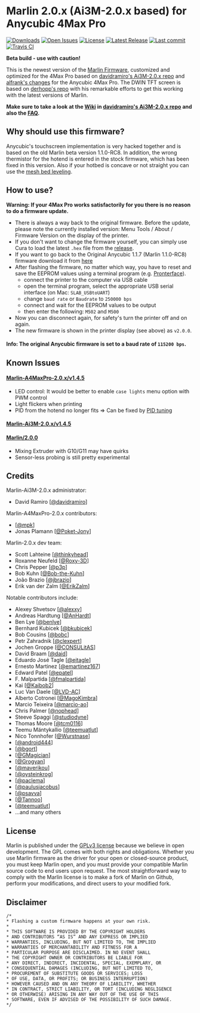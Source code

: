 # Marlin 2.0.x (Ai3M-2.0.x based) for Anycubic 4Max Pro

[![Downloads](https://img.shields.io/github/downloads/Poket-Jony/Marlin-A4MaxPro-2.0.x/total.svg?style=flat)](https://github.com/Poket-Jony/Marlin-A4MaxPro-2.0.x/releases) [![Open Issues](https://img.shields.io/github/issues-raw/Poket-Jony/Marlin-A4MaxPro-2.0.x.svg?style=flat)](https://github.com/Poket-Jony/Marlin-A4MaxPro-2.0.x/issues?q=is%3Aopen+is%3Aissue) [![License](https://img.shields.io/github/license/Poket-Jony/Marlin-A4MaxPro-2.0.x.svg?style=flat)](https://github.com/Poket-Jony/Marlin-A4MaxPro-2.0.x/blob/master/LICENSE) [![Latest Release](https://img.shields.io/github/release/Poket-Jony/Marlin-A4MaxPro-2.0.x.svg?style=flat)](https://github.com/Poket-Jony/Marlin-A4MaxPro-2.0.x/releases/latest/) [![Last commit](https://img.shields.io/github/last-commit/Poket-Jony/Marlin-A4MaxPro-2.0.x.svg?style=flat)](https://github.com/Poket-Jony/Marlin-A4MaxPro-2.0.x/commits/)  [![Travis CI](https://api.travis-ci.org/Poket-Jony/Marlin-A4MaxPro-2.0.x.svg?branch=master)](https://travis-ci.org/Poket-Jony/Marlin-A4MaxPro-2.0.x)  

**Beta build - use with caution!**

This is the newest version of the [Marlin Firmware](https://github.com/MarlinFirmware/Marlin), customized and optimized for the 4Max Pro based on [davidramiro's Ai3M-2.0.x repo](https://github.com/davidramiro/Marlin-Ai3M-2.0.x) and [alfrank's changes](https://drucktipps3d.de/forum/topic/anycubic-4max-pro-marlin-1-1-9-firmware-ai3m-basierend/) for the Anycubic 4Max Pro. The DWIN TFT screen is based on [derhopp's repo](https://github.com/derhopp/Marlin-with-Anycubic-i3-Mega-TFT) with his remarkable efforts to get this working with the latest versions of Marlin.

**Make sure to take a look at the [Wiki](https://github.com/davidramiro/Marlin-Ai3M-2.0.x/wiki/) in [davidramiro's Ai3M-2.0.x repo](https://github.com/davidramiro/Marlin-Ai3M-2.0.x) and also the [FAQ](https://github.com/davidramiro/Marlin-Ai3M-2.0.x/wiki/Frequently-Asked-Questions).**

## Why should use this firmware?
Anycubic's touchscreen implementation is very hacked together and is based on the old Marlin beta version 1.1.0-RC8.
In addition, the wrong thermistor for the hotend is entered in the stock firmware, which has been fixed in this version.
Also if your hotbed is concave or not straight you can use the [mesh bed leveling](https://github.com/davidramiro/Marlin-Ai3M-2.0.x#manual-mesh-bed-leveling).

## How to use?
**Warning: If your 4Max Pro works satisfactorily for you there is no reason to do a firmware update.**

- There is always a way back to the original firmware. Before the update, please note the currently installed version: Menu Tools / About / Firmware Version on the display of the printer.
- If you don't want to change the firmware yourself, you can simply use Cura to load the latest `.hex` file from the [release](https://github.com/Poket-Jony/Marlin-A4MaxPro/releases).
- If you want to go back to the Original Anycubic 1.1.7 (Marlin 1.1.0-RC8) firmware download it from [here](https://drive.google.com/file/d/1FwKHQcOxPabLgirkihu3LnBMuHuZLqZR/view)
- After flashing the firmware, no matter which way, you have to reset and save the EEPROM values using a terminal program (e.g. [Pronterface](https://www.pronterface.com/)).
    - connect the printer to the computer via USB cable
    - open the terminal program, select the appropriate USB serial interface (on Mac: `SLAB_USBtoUART`)
    - change `baud rate` or `Baudrate` to `250000 bps`
    - connect and wait for the EEPROM values to be output
    - then enter the following: `M502` and `M500`
- Now you can disconnect again, for safety's turn the printer off and on again.
- The new firmware is shown in the printer display (see above) as `v2.0.0`.

#### Info: The original Anycubic firmware is set to a baud rate of `115200 bps`.

## Known Issues
#### [Marlin-A4MaxPro-2.0.x/v1.4.5](https://github.com/Poket-Jony/Marlin-A4MaxPro-2.0.x/releases/tag/v1.4.5)
- LED control: It would be better to enable `case lights` menu option with PWM control
- Light flickers when printing
- PID from the hotend no longer fits => Can be fixed by [PID tuning](https://github.com/davidramiro/Marlin-Ai3M-2.0.x/wiki/Calibration#pid-tuning)

#### [Marlin-Ai3M-2.0.x/v1.4.5](https://github.com/davidramiro/Marlin-Ai3M-2.0.x/releases/tag/v1.4.5)

#### [Marlin/2.0.0](https://github.com/MarlinFirmware/Marlin/releases/tag/2.0.0)
- Mixing Extruder with G10/G11 may have quirks
- Sensor-less probing is still pretty experimental

## Credits
Marlin-Ai3M-2.0.x administrator:
- David Ramiro [[@davidramiro](https://github.com/davidramiro)]

Marlin-A4MaxPro-2.0.x contributors:
- [[@mpk](https://drucktipps3d.de/forum/profile/mpk/)]
- Jonas Plamann [[@Poket-Jony](https://github.com/Poket-Jony)]

Marlin-2.0.x dev team:
 - Scott Lahteine [[@thinkyhead](https://github.com/thinkyhead)]
 - Roxanne Neufeld [[@Roxy-3D](https://github.com/Roxy-3D)]
 - Chris Pepper [[@p3p](https://github.com/p3p)]
 - Bob Kuhn [[@Bob-the-Kuhn](https://github.com/Bob-the-Kuhn)]
 - João Brazio [[@jbrazio](https://github.com/jbrazio)]
 - Erik van der Zalm [[@ErikZalm](https://github.com/ErikZalm)]

Notable contributors include:
 - Alexey Shvetsov [[@alexxy](https://github.com/alexxy)]
 - Andreas Hardtung [[@AnHardt](https://github.com/AnHardt)]
 - Ben Lye [[@benlye](https://github.com/benlye)]
 - Bernhard Kubicek [[@bkubicek](https://github.com/bkubicek)]
 - Bob Cousins [[@bobc](https://github.com/bobc)]
 - Petr Zahradnik [[@clexpert](https://github.com/clexpert)]
 - Jochen Groppe [[@CONSULitAS](https://github.com/CONSULitAS)]
 - David Braam [[@daid](https://github.com/daid)]
 - Eduardo José Tagle [[@ejtagle](https://github.com/ejtagle)]
 - Ernesto Martinez [[@emartinez167](https://github.com/emartinez167)]
 - Edward Patel [[@epatel](https://github.com/epatel)]
 - F. Malpartida [[@fmalpartida](https://github.com/fmalpartida)]
 - Kai [[@Kaibob2](https://github.com/Kaibob2)]
 - Luc Van Daele [[@LVD-AC](https://github.com/LVD-AC)]
 - Alberto Cotronei [[@MagoKimbra](https://github.com/MagoKimbra)]
 - Marcio Teixeira [[@marcio-ao](https://github.com/marcio-ao)]
 - Chris Palmer [[@nophead](https://github.com/nophead)]
 - Steeve Spaggi [[@studiodyne](https://github.com/studiodyne)]
 - Thomas Moore [[@tcm0116](https://github.com/tcm0116)]
 - Teemu Mäntykallio [[@teemuatlut](https://github.com/teemuatlut)]
 - Nico Tonnhofer [[@Wurstnase](https://github.com/Wurstnase)]
 - [[@android444](https://github.com/android444)]
 - [[@bgort](https://github.com/bgort)]
 - [[@GMagician](https://github.com/GMagician)]
 - [[@Grogyan](https://github.com/Grogyan)]
 - [[@maverikou](https://github.com/maverikou)]
 - [[@oysteinkrog](https://github.com/oysteinkrog)]
 - [[@paclema](https://github.com/paclema)]
 - [[@paulusjacobus](https://github.com/paulusjacobus)]
 - [[@psavva](https://github.com/psavva)]
 - [[@Tannoo](https://github.com/Tannoo)]
 - [[@teemuatlut](https://github.com/teemuatlut)]
 - ...and many others

## License
Marlin is published under the [GPLv3 license](https://github.com/MarlinFirmware/Marlin/blob/1.0.x/COPYING.md) because we believe in open development. The GPL comes with both rights and obligations. Whether you use Marlin firmware as the driver for your open or closed-source product, you must keep Marlin open, and you must provide your compatible Marlin source code to end users upon request. The most straightforward way to comply with the Marlin license is to make a fork of Marlin on Github, perform your modifications, and direct users to your modified fork.

## Disclaimer
```
/*
* Flashing a custom firmware happens at your own risk.
*
* THIS SOFTWARE IS PROVIDED BY THE COPYRIGHT HOLDERS
* AND CONTRIBUTORS “AS IS” AND ANY EXPRESS OR IMPLIED
* WARRANTIES, INCLUDING, BUT NOT LIMITED TO, THE IMPLIED
* WARRANTIES OF MERCHANTABILITY AND FITNESS FOR A
* PARTICULAR PURPOSE ARE DISCLAIMED. IN NO EVENT SHALL
* THE COPYRIGHT OWNER OR CONTRIBUTORS BE LIABLE FOR
* ANY DIRECT, INDIRECT, INCIDENTAL, SPECIAL, EXEMPLARY, OR
* CONSEQUENTIAL DAMAGES (INCLUDING, BUT NOT LIMITED TO,
* PROCUREMENT OF SUBSTITUTE GOODS OR SERVICES; LOSS
* OF USE, DATA, OR PROFITS; OR BUSINESS INTERRUPTION)
* HOWEVER CAUSED AND ON ANY THEORY OF LIABILITY, WHETHER
* IN CONTRACT, STRICT LIABILITY, OR TORT (INCLUDING NEGLIGENCE
* OR OTHERWISE) ARISING IN ANY WAY OUT OF THE USE OF THIS
* SOFTWARE, EVEN IF ADVISED OF THE POSSIBILITY OF SUCH DAMAGE.
*/
```
